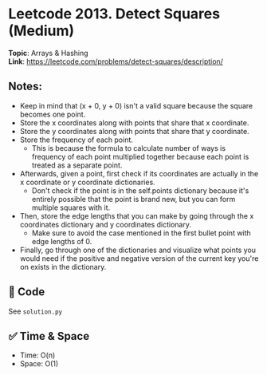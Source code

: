 # Leetcode 2013. Detect Squares (Medium)

**Topic**: Arrays & Hashing  
**Link**: https://leetcode.com/problems/detect-squares/description/

## Notes: 
 - Keep in mind that (x + 0, y + 0) isn't a valid square because the square becomes one point. 
 - Store the x coordinates along with points that share that x coordinate.
 - Store the y coordinates along with points that share that y coordinate. 
 - Store the frequency of each point. 
    - This is because the formula to calculate number of ways is frequency of each point multiplied together because each point is treated as a separate point. 
 - Afterwards, given a point, first check if its coordinates are actually in the x coordinate or y coordinate dictionaries. 
    - Don't check if the point is in the self.points dictionary because it's entirely possible that the point is brand new, but you can form multiple squares with it. 
 - Then, store the edge lengths that you can make by going through the x coordinates dictionary and y coordinates dictionary. 
    - Make sure to avoid the case mentioned in the first bullet point with edge lengths of 0. 
 - Finally, go through one of the dictionaries and visualize what points you would need if the positive and negative version of the current key you're on exists in the dictionary. 
 
## 🧪 Code
See `solution.py`

## ✅ Time & Space
- Time: O(n)
- Space: O(1)